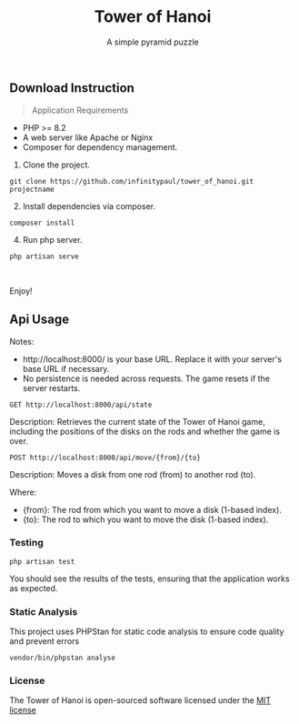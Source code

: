 <h1 align="center">Tower of Hanoi</h1>
<p align="center"> A simple pyramid puzzle</p>

<p>&nbsp;</p>

## Download Instruction

> Application Requirements
* PHP >= 8.2
* A web server like Apache or Nginx
* Composer for dependency management.

1. Clone the project.

```
git clone https://github.com/infinitypaul/tower_of_hanoi.git projectname
```

2. Install dependencies via composer.

```
composer install 
```

4. Run php server.

```
php artisan serve
```

<p>&nbsp;</p>

Enjoy!


## Api Usage

Notes:
- http://localhost:8000/ is your base URL. Replace it with your server's base URL if necessary.
- No persistence is needed across requests. The game resets if the server restarts.

```
GET http://localhost:8000/api/state
```
Description: Retrieves the current state of the Tower of Hanoi game, including the positions of the disks on the rods and whether the game is over.



```
POST http://localhost:8000/api/move/{from}/{to}
```
Description: Moves a disk from one rod (from) to another rod (to).

Where:
* {from}: The rod from which you want to move a disk (1-based index).
* {to}: The rod to which you want to move the disk (1-based index).

### Testing
```
php artisan test
```
You should see the results of the tests, ensuring that the application works as expected.

### Static Analysis
This project uses PHPStan for static code analysis to ensure code quality and prevent errors
```
vendor/bin/phpstan analyse

```
### License

The  Tower of Hanoi is open-sourced software licensed under the [MIT license](http://opensource.org/licenses/MIT)



